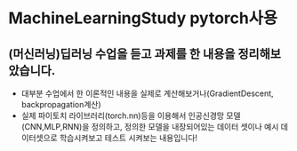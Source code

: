 # MachineLearningStudy pytorch사용
## (머신러닝)딥러닝 수업을 듣고 과제를 한 내용을 정리해보았습니다.
- 대부분 수업에서 한 이론적인 내용을 실제로 계산해보거나(GradientDescent, backpropagation계산)
- 실제 파이토치 라이브러리(torch.nn)등을 이용해서 인공신경망 모델(CNN,MLP,RNN)을 정의하고, 정의한 모델을 내장되어있는 데이터 셋이나 예시 데이터셋으로 학습시켜보고 테스트 시켜보는 내용입니다!

